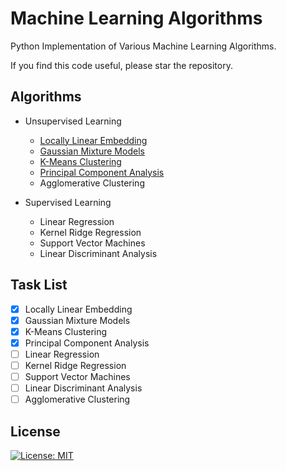 # Machine Learning Algorithms
Python Implementation of Various Machine Learning Algorithms. 

If you find this code useful, please star the repository.

## Algorithms
  * Unsupervised Learning
    * [Locally Linear Embedding](LocallyLinearEmbedding/LLE.md)
    * [Gaussian Mixture Models](GaussianMixtureModels/GMM.md)
    * [K-Means Clustering](KMeansClustering/KMeans.md)
    * [Principal Component Analysis](PrincipalComponentAnalysis/PCA.py)
    * Agglomerative Clustering
   
   * Supervised Learning
     * Linear Regression
     * Kernel Ridge Regression
     * Support Vector Machines
     * Linear Discriminant Analysis

## Task List
- [x] Locally Linear Embedding
- [x] Gaussian Mixture Models
- [x] K-Means Clustering
- [X] Principal Component Analysis
- [ ] Linear Regression
- [ ] Kernel Ridge Regression
- [ ] Support Vector Machines
- [ ] Linear Discriminant Analysis
- [ ] Agglomerative Clustering

## License
[![License: MIT](https://img.shields.io/badge/License-MIT-yellow.svg)](https://opensource.org/licenses/MIT)
